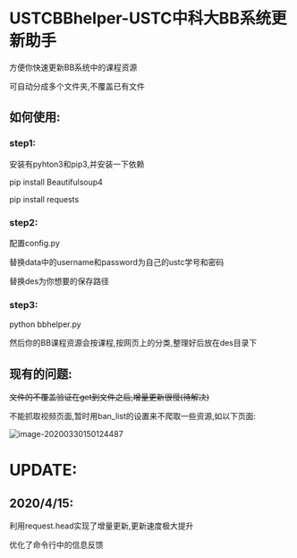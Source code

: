 # **USTCBBhelper**-USTC中科大BB系统更新助手

方便你快速更新BB系统中的课程资源

可自动分成多个文件夹,不覆盖已有文件

## 如何使用:

### step1:

安装有pyhton3和pip3,并安装一下依赖

pip install Beautifulsoup4

pip install requests

### step2:

配置config.py

替换data中的username和password为自己的ustc学号和密码

替换des为你想要的保存路径

### step3:

python bbhelper.py

然后你的BB课程资源会按课程,按网页上的分类,整理好后放在des目录下

## 现有的问题:

~~文件的不覆盖验证在get到文件之后,增量更新很慢(待解决)~~

不能抓取视频页面,暂时用ban_list的设置来不爬取一些资源,如以下页面:

![image-20200330150124487](https://github.com/gy991007/USTCBBhelper/blob/master/issue1.png)

# UPDATE:

## 2020/4/15:

利用request.head实现了增量更新,更新速度极大提升

优化了命令行中的信息反馈